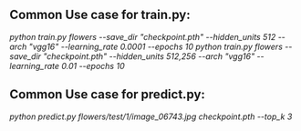 
## Common Use case for train.py:
*python train.py flowers --save_dir "checkpoint.pth" --hidden_units 512 --arch "vgg16" --learning_rate 0.0001 --epochs 10*
*python train.py flowers --save_dir "checkpoint.pth" --hidden_units 512,256 --arch "vgg16" --learning_rate 0.01 --epochs 10*

## Common Use case for predict.py:
*python predict.py flowers/test/1/image_06743.jpg checkpoint.pth --top_k 3*
